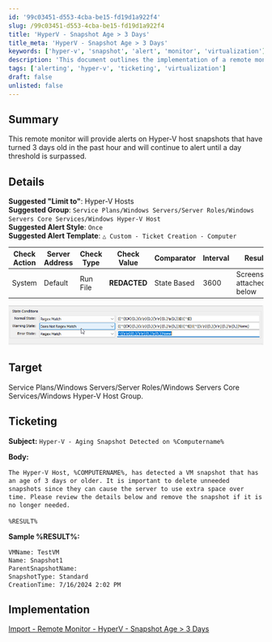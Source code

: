 ```yaml
---
id: '99c03451-d553-4cba-be15-fd19d1a922f4'
slug: /99c03451-d553-4cba-be15-fd19d1a922f4
title: 'HyperV - Snapshot Age > 3 Days'
title_meta: 'HyperV - Snapshot Age > 3 Days'
keywords: ['hyper-v', 'snapshot', 'alert', 'monitor', 'virtualization']
description: 'This document outlines the implementation of a remote monitor that alerts on Hyper-V host snapshots that are 3 days old or older. It provides detailed instructions for alert configuration, ticketing, and monitoring to ensure efficient management of VM snapshots.'
tags: ['alerting', 'hyper-v', 'ticketing', 'virtualization']
draft: false
unlisted: false
---
```


## Summary

This remote monitor will provide alerts on Hyper-V host snapshots that have turned 3 days old in the past hour and will continue to alert until a day threshold is surpassed.

## Details

**Suggested "Limit to"**: Hyper-V Hosts  
**Suggested Group**: `Service Plans/Windows Servers/Server Roles/Windows Servers Core Services/Windows Hyper-V Host`  
**Suggested Alert Style**: `Once`  
**Suggested Alert Template**: `△ Custom - Ticket Creation - Computer`  

| Check Action | Server Address | Check Type | Check Value | Comparator | Interval | Result |
|--------------|----------------|------------|-------------|------------|----------|--------|
| System       | Default        | Run File   | **REDACTED**| State Based | 3600     | Screenshot attached below |

![Screenshot](../../../static/img/HyperV---Snapshot-Age--3-Days/image_1.png)

## Target

Service Plans/Windows Servers/Server Roles/Windows Servers Core Services/Windows Hyper-V Host Group.

## Ticketing

**Subject:**  `Hyper-V - Aging Snapshot Detected on %Computername%`  

**Body:**  
```
The Hyper-V Host, %COMPUTERNAME%, has detected a VM snapshot that has an age of 3 days or older. It is important to delete unneeded snapshots since they can cause the server to use extra space over time. Please review the details below and remove the snapshot if it is no longer needed.

%RESULT%
```

**Sample %RESULT%:**  
```
VMName: TestVM
Name: Snapshot1
ParentSnapshotName:
SnapshotType: Standard
CreationTime: 7/16/2024 2:02 PM
```

## Implementation

[Import - Remote Monitor - HyperV - Snapshot Age > 3 Days](/docs/faf8b7d6-6685-43be-a223-0c6ce7195147)